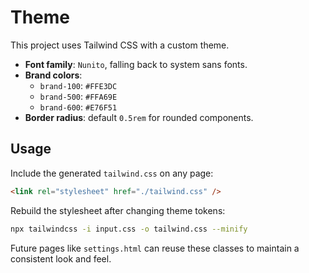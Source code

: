 # Theme

This project uses Tailwind CSS with a custom theme.

- **Font family**: `Nunito`, falling back to system sans fonts.
- **Brand colors**:
  - `brand-100`: `#FFE3DC`
  - `brand-500`: `#FFA69E`
  - `brand-600`: `#E76F51`
- **Border radius**: default `0.5rem` for rounded components.

## Usage

Include the generated `tailwind.css` on any page:

```html
<link rel="stylesheet" href="./tailwind.css" />
```

Rebuild the stylesheet after changing theme tokens:

```sh
npx tailwindcss -i input.css -o tailwind.css --minify
```

Future pages like `settings.html` can reuse these classes to maintain a consistent look and feel.
